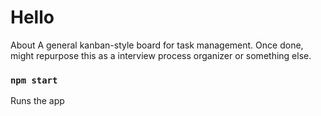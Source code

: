 # Hello

About
A general kanban-style board for task management. Once done, might repurpose this as a interview process organizer or something else.

### `npm start`

Runs the app

